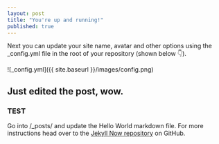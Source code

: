 ```yaml
---
layout: post
title: "You're up and running!"
published: true
---
```


Next you can update your site name, avatar and other options using the _config.yml file in the root of your repository (shown below :point_down:).

![_config.yml]({{ site.baseurl }}/images/config.png)

## Just edited the post, wow.
### TEST
Go into /_posts/ and update the Hello World markdown file. For more instructions head over to the [Jekyll Now repository](https://github.com/barryclark/jekyll-now) on GitHub.